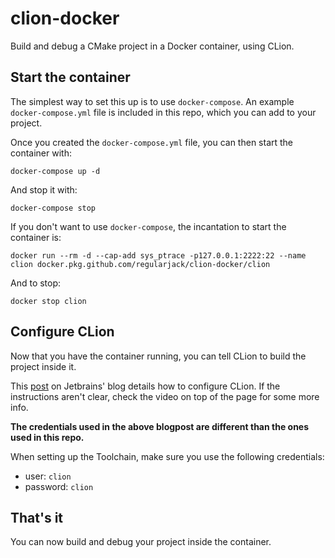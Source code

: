 # clion-docker
Build and debug a CMake project in a Docker container, using CLion.

## Start the container
The simplest way to set this up is to use `docker-compose`. An example `docker-compose.yml` file is included in this repo, which you can add to your project.

Once you created the `docker-compose.yml` file, you can then start the container with:

````shell
docker-compose up -d
````

And stop it with:

````shell
docker-compose stop
````

If you don't want to use `docker-compose`, the incantation to start the container is:

```shell
docker run --rm -d --cap-add sys_ptrace -p127.0.0.1:2222:22 --name clion docker.pkg.github.com/regularjack/clion-docker/clion
```

And to stop:

```shell
docker stop clion
```

## Configure CLion
Now that you have the container running, you can tell CLion to build the project inside it.

This [post](https://blog.jetbrains.com/clion/2020/01/using-docker-with-clion/#using-the-remote-development-workflow-with-docker) on Jetbrains' blog details how to configure CLion. If the instructions aren't clear, check the video on top of the page for some more info.

**The credentials used in the above blogpost are different than the ones used in this repo.**

When setting up the Toolchain, make sure you use the following credentials:

- user: `clion`
- password: `clion`

## That's it

You can now build and debug your project inside the container.
